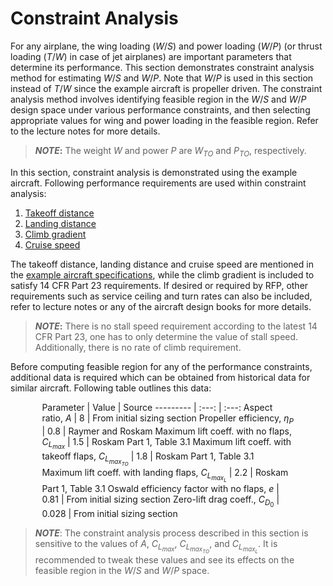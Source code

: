 # Constraint Analysis

For any airplane, the wing loading ($W/S$) and power loading ($W/P$) (or thrust loading ($T/W$) in case of jet airplanes) are important parameters that determine its performance. This section demonstrates constraint analysis method for estimating $W/S$ and $W/P$. Note that $W/P$ is used in this section instead of $T/W$ since the example aircraft is propeller driven. The constraint analysis method involves identifying feasible region in the $W/S$ and $W/P$ design space under various performance constraints, and then selecting appropriate values for wing and power loading in the feasible region. Refer to the lecture notes for more details. 

> **_NOTE_:** The weight $W$ and power $P$ are $W_{TO}$ and $P_{TO}$, respectively.

In this section, constraint analysis is demonstrated using the example aircraft. Following performance requirements are used within constraint analysis:

1. [Takeoff distance](takeoff.ipynb)
2. [Landing distance](landing.ipynb)
3. [Climb gradient](climb.ipynb)
4. [Cruise speed](cruise.ipynb)

The takeoff distance, landing distance and cruise speed are mentioned in the [example aircraft specifications](../example_aircraft.md), while the climb gradient is included to satisfy 14 CFR Part 23 requirements. If desired or required by RFP, other requirements such as service ceiling and turn rates can also be included, refer to lecture notes or any of the aircraft design books for more details. 

> **_NOTE_:** There is no stall speed requirement according to the latest 14 CFR Part 23, one has to only determine the value of stall speed. Additionally, there is no rate of climb requirement.

Before computing feasible region for any of the performance constraints, additional data is required which can be obtained from historical data for similar aircraft. Following table outlines this data:

<div style="width:80%; margin: auto;">

<a id="values"></a>
Parameter | Value | Source
--------- | :---: | :---:
Aspect ratio, $A$ | 8 | From initial sizing section
Propeller efficiency, $\eta_P$ | 0.8 | Raymer and Roskam
Maximum lift coeff. with no flaps, $C_{L_{max}}$ | 1.5 | Roskam Part 1, Table 3.1
Maximum lift coeff. with takeoff flaps, $C_{L_{max_{TO}}}$ | 1.8 | Roskam Part 1, Table 3.1
Maximum lift coeff. with landing flaps, $C_{L_{max_{L}}}$ | 2.2 | Roskam Part 1, Table 3.1
Oswald efficiency factor with no flaps, $e$ | 0.81 | From initial sizing section
Zero-lift drag coeff., $C_{D_0}$ | 0.028 | From initial sizing section
</div>

> **_NOTE_**: The constraint analysis process described in this section is sensitive to the values of $A$, $C_{L_{max}}$, $C_{L_{max_{TO}}}$, and $C_{L_{max_L}}$. It is recommended to tweak these values and see its effects on the feasible region in the $W/S$ and $W/P$ space.
